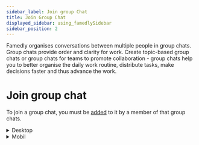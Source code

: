 ```yaml
---
sidebar_label: Join group Chat
title: Join Group Chat
displayed_sidebar: using_famedlySidebar
sidebar_position: 2
---
```


Famedly organises conversations between multiple people in group chats. Group chats provide order and clarity for work. Create topic-based group chats or group chats for teams to promote collaboration - group chats help you to better organise the daily work routine, distribute tasks, make decisions faster and thus advance the work.

# **Join group chat**

To join a group chat, you must be [added](https://www.notion.so/Add-people-to-a-group-Personen-zu-einer-Gruppe-hinzuf-gen-c10862c9548346629b928ce9949ed8d0) to it by a member of that group chats.



<details>
<summary>Desktop</summary>

1. You can only join a group chat if you have received an invitation.
2. All invitations can be found at the top of the chats list.
3. Click on the group chat you have been invited to.
4. Accept the invitation.

<aside>
    🚧 If you decline the invitation, you will have to ask the inviting person again to invite you again.
    
</aside>

</details>

<details>
<summary>Mobil</summary>

1. You can only join a group chat if you have received an invitation.
2. All invitations can be found at the top of the chats list.
3. Click on the group chat you have been invited to.
4. Accept the invitation.

<aside>
    🚧 If you decline the invitation, you will have to ask the inviting person again to invite you again.
    
</aside>

</details>
